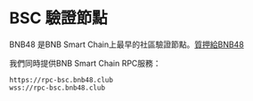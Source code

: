 # BSC 驗證節點

BNB48 是BNB Smart Chain上最早的社區驗證節點。[質押給BNB48](https://www.bnbchain.org/en/staking/validator/bva1ygrhjdjfyn2ffh5ha5llf5g6l3wxjt29hz9q4s)

我們同時提供BNB Smart Chain RPC服務：

```
https://rpc-bsc.bnb48.club
wss://rpc-bsc.bnb48.club
```
